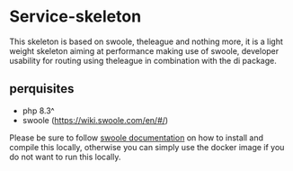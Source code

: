 # Service-skeleton
This skeleton is based on swoole, theleague and nothing more, it is a light weight skeleton aiming at performance making use of swoole, developer usability for routing using theleague in combination with the di package.


## perquisites

- php 8.3^
- swoole (https://wiki.swoole.com/en/#/)

Please be sure to follow [swoole documentation](https://wiki.swoole.com/en/#/) on how to install and compile this locally, otherwise you can simply use the docker image if you do not want to run this locally.